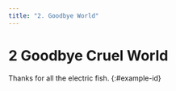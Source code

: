 ```yaml
---
title: "2. Goodbye World"
---
```


# **2** Goodbye Cruel World

Thanks for all the electric fish.
{:#example-id}
